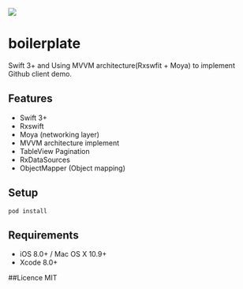 

![](https://cloud.githubusercontent.com/assets/73608/23101342/9a42b082-f6d4-11e6-9fa2-a1d2b8882d02.gif)

# boilerplate

Swift 3+ and Using MVVM architecture(Rxswfit + Moya) to implement Github client demo.

## Features

*  Swift 3+
*  Rxswift
*  Moya (networking layer)
*  MVVM architecture implement
*  TableView Pagination 
*  RxDataSources
*  ObjectMapper (Object mapping)

## Setup

```
pod install
```

## Requirements

* iOS 8.0+ / Mac OS X 10.9+
* Xcode 8.0+

##Licence
MIT
